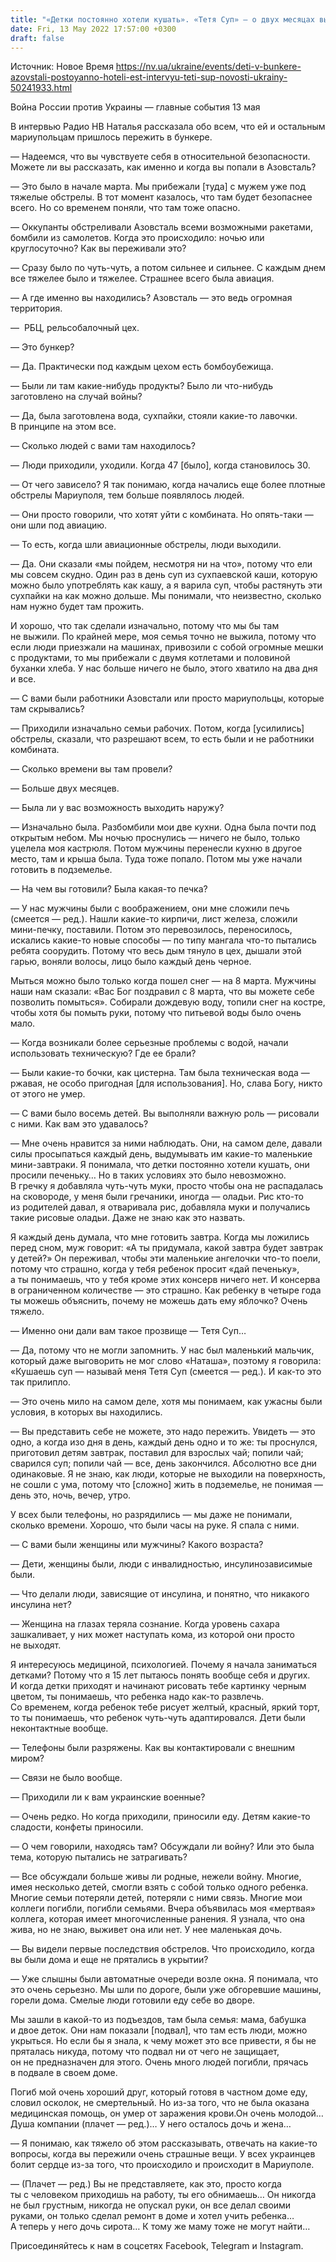```yaml
---
title: "«Детки постоянно хотели кушать». «Тетя Суп» — о двух месяцах выживания в бункере Азовстали — интервью"
date: Fri, 13 May 2022 17:57:00 +0300
draft: false
---
```

Источник: Новое Время https://nv.ua/ukraine/events/deti-v-bunkere-azovstali-postoyanno-hoteli-est-intervyu-teti-sup-novosti-ukrainy-50241933.html


Война России против Украины — главные события 13 мая

В интервью Радио НВ Наталья рассказала обо всем, что ей и остальным мариупольцам пришлось пережить в бункере.

— Надеемся, что вы чувствуете себя в относительной безопасности. Можете ли вы рассказать, как именно и когда вы попали в Азовсталь?

— Это было в начале марта. Мы прибежали [туда] с мужем уже под тяжелые обстрелы. В тот момент казалось, что там будет безопаснее всего. Но со временем поняли, что там тоже опасно.

— Оккупанты обстреливали Азовсталь всеми возможными ракетами, бомбили из самолетов. Когда это происходило: ночью или круглосуточно? Как вы переживали это?

— Сразу было по чуть-чуть, а потом сильнее и сильнее. С каждым днем все тяжелее было и тяжелее. Страшнее всего была авиация.

— А где именно вы находились? Азовсталь — это ведь огромная территория.

—  РБЦ, рельсобалочный цех.

— Это бункер?

— Да. Практически под каждым цехом есть бомбоубежища.

— Были ли там какие-нибудь продукты? Было ли что-нибудь заготовлено на случай войны?

— Да, была заготовлена вода, сухпайки, стояли какие-то лавочки. В принципе на этом все.

— Сколько людей с вами там находилось? 

— Люди приходили, уходили. Когда 47 [было], когда становилось 30.

— От чего зависело? Я так понимаю, когда начались еще более плотные обстрелы Мариуполя, тем больше появлялось людей.

— Они просто говорили, что хотят уйти с комбината. Но опять-таки — они шли под авиацию.

— То есть, когда шли авиационные обстрелы, люди выходили.

— Да. Они сказали «мы пойдем, несмотря ни на что», потому что ели мы совсем скудно. Один раз в день суп из сухпаевской каши, которую можно было употреблять как кашу, а я варила суп, чтобы растянуть эти сухпайки на как можно дольше. Мы понимали, что неизвестно, сколько нам нужно будет там прожить.

И хорошо, что так сделали изначально, потому что мы бы там не выжили. По крайней мере, моя семья точно не выжила, потому что если люди приезжали на машинах, привозили с собой огромные мешки с продуктами, то мы прибежали с двумя котлетами и половиной буханки хлеба. У нас больше ничего не было, этого хватило на два дня и все.

— С вами были работники Азовстали или просто мариупольцы, которые там скрывались?

— Приходили изначально семьи рабочих. Потом, когда [усилились] обстрелы, сказали, что разрешают всем, то есть были и не работники комбината.

— Сколько времени вы там провели?

— Больше двух месяцев.

— Была ли у вас возможность выходить наружу?

— Изначально была. Разбомбили мои две кухни. Одна была почти под открытым небом. Мы ночью проснулись — ничего не было, только уцелела моя кастрюля. Потом мужчины перенесли кухню в другое место, там и крыша была. Туда тоже попало. Потом мы уже начали готовить в подземелье.

— На чем вы готовили? Была какая-то печка?

— У нас мужчины были с воображением, они мне сложили печь (смеется — ред.). Нашли какие-то кирпичи, лист железа, сложили мини-печку, поставили. Потом это перевозилось, переносилось, искались какие-то новые способы — по типу мангала что-то пытались ребята соорудить. Потому что весь дым тянуло в цех, дышали этой гарью, воняли волосы, лицо было каждый день черное.

Мыться можно было только когда пошел снег — на 8 марта. Мужчины наши нам сказали: «Вас Бог поздравил с 8 марта, что вы можете себе позволить помыться». Собирали дождевую воду, топили снег на костре, чтобы хотя бы помыть руки, потому что питьевой воды было очень мало.

— Когда возникали более серьезные проблемы с водой, начали использовать техническую? Где ее брали?

— Были какие-то бочки, как цистерна. Там была техническая вода — ржавая, не особо пригодная [для использования]. Но, слава Богу, никто от этого не умер.

— С вами было восемь детей. Вы выполняли важную роль — рисовали с ними. Как вам это удавалось?

— Мне очень нравится за ними наблюдать. Они, на самом деле, давали силы просыпаться каждый день, выдумывать им какие-то маленькие мини-завтраки. Я понимала, что детки постоянно хотели кушать, они просили печеньку… Но в таких условиях это было невозможно. В гречку я добавляла чуть-чуть муки, просто чтобы она не распадалась на сковороде, у меня были гречаники, иногда — оладьи. Рис кто-то из родителей давал, я отваривала рис, добавляла муки и получались такие рисовые оладьи. Даже не знаю как это назвать.

Я каждый день думала, что мне готовить завтра. Когда мы ложились перед сном, муж говорит: «А ты придумала, какой завтра будет завтрак у детей?» Он переживал, чтобы эти маленькие ангелочки что-то поели, потому что страшно, когда у тебя ребенок просит «дай печеньку», а ты понимаешь, что у тебя кроме этих консерв ничего нет. И консерва в ограниченном количестве — это страшно. Как ребенку в четыре года ты можешь объяснить, почему не можешь дать ему яблочко? Очень тяжело.

— Именно они дали вам такое прозвище — Тетя Суп…

— Да, потому что не могли запомнить. У нас был маленький мальчик, который даже выговорить не мог слово «Наташа», поэтому я говорила: «Кушаешь суп — называй меня Тетя Суп (смеется — ред.). И как-то это так прилипло.

— Это очень мило на самом деле, хотя мы понимаем, как ужасны были условия, в которых вы находились.

— Вы представить себе не можете, это надо пережить. Увидеть — это одно, а когда изо дня в день, каждый день одно и то же: ты проснулся, приготовил детям завтрак, поставил для взрослых чай; попили чай; сварился суп; попили чай — все, день закончился. Абсолютно все дни одинаковые. Я не знаю, как люди, которые не выходили на поверхность, не сошли с ума, потому что [сложно] жить в подземелье, не понимая — день это, ночь, вечер, утро.

У всех были телефоны, но разрядились — мы даже не понимали, сколько времени. Хорошо, что были часы на руке. Я спала с ними.

— С вами были женщины или мужчины? Какого возраста?

— Дети, женщины были, люди с инвалидностью, инсулинозависимые были.

— Что делали люди, зависящие от инсулина, и понятно, что никакого инсулина нет?

— Женщина на глазах теряла сознание. Когда уровень сахара зашкаливает, у них может наступать кома, из которой они просто не выходят.

Я интересуюсь медициной, психологией. Почему я начала заниматься детками? Потому что я 15 лет пытаюсь понять вообще себя и других. И когда детки приходят и начинают рисовать тебе картинку черным цветом, ты понимаешь, что ребенка надо как-то развлечь. Со временем, когда ребенок тебе рисует желтый, красный, яркий торт, то ты понимаешь, что ребенок чуть-чуть адаптировался. Дети были неконтактные вообще.

— Телефоны были разряжены. Как вы контактировали с внешним миром?

— Связи не было вообще.

— Приходили ли к вам украинские военные?

— Очень редко. Но когда приходили, приносили еду. Детям какие-то сладости, конфеты приносили.

— О чем говорили, находясь там? Обсуждали ли войну? Или это была тема, которую пытались не затрагивать?

— Все обсуждали больше живы ли родные, нежели войну. Многие, имея несколько детей, смогли взять с собой только одного ребенка. Многие семьи потеряли детей, потеряли с ними связь. Многие мои коллеги погибли, погибли семьями. Вчера объявилась моя «мертвая» коллега, которая имеет многочисленные ранения. Я узнала, что она жива, но не знаю, выживет она или нет. У нее маленькая дочь.

— Вы видели первые последствия обстрелов. Что происходило, когда вы были дома и еще не прятались в укрытии?

— Уже слышны были автоматные очереди возле окна. Я понимала, что это очень серьезно. Мы шли по дороге, были уже обгоревшие машины, горели дома. Смелые люди готовили еду себе во дворе.

Мы зашли в какой-то из подъездов, там была семья: мама, бабушка и двое деток. Они нам показали [подвал], что там есть люди, можно укрыться. Но если бы я знала, к чему может это все привести, я бы не пряталась никуда, потому что подвал ни от чего не защищает, он не предназначен для этого. Очень много людей погибли, прячась в подвале в своем доме.

Погиб мой очень хороший друг, который готовя в частном доме еду, словил осколок, не смертельный. Но из-за того, что не была оказана медицинская помощь, он умер от заражения крови.Он очень молодой… Душа компании (плачет — ред.)… У него осталось дочь и жена…

— Я понимаю, как тяжело об этом рассказывать, отвечать на какие-то вопросы, когда вы пережили очень страшные вещи. У всех украинцев болит сердце из-за того, что происходило и происходит в Мариуполе.

— (Плачет — ред.) Вы не представляете, как это, просто когда ты с человеком приходишь на работу, ты его обнимаешь… Он никогда не был грустным, никогда не опускал руки, он все делал своими руками, он только сделал ремонт в доме и хотел учить ребенка… А теперь у него дочь сирота… К тому же маму тоже не могут найти…

Присоединяйтесь к нам в соцсетях Facebook, Telegram и Instagram.
